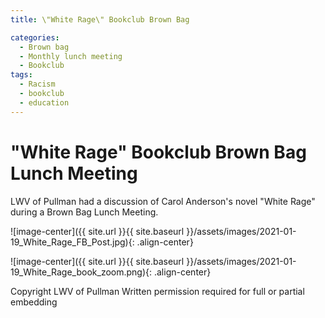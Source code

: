 ```yaml
---
title: \"White Rage\" Bookclub Brown Bag

categories:
  - Brown bag
  - Monthly lunch meeting
  - Bookclub
tags:
  - Racism
  - bookclub
  - education
---
```


#  "White Rage" Bookclub Brown Bag Lunch Meeting

LWV of Pullman had a discussion of Carol Anderson's novel "White Rage" during a Brown Bag Lunch Meeting. 

![image-center]({{ site.url }}{{ site.baseurl }}/assets/images/2021-01-19_White_Rage_FB_Post.jpg){: .align-center}

![image-center]({{ site.url }}{{ site.baseurl }}/assets/images/2021-01-19_White_Rage_book_zoom.png){: .align-center}

Copyright LWV of Pullman
Written permission required for full or partial embedding
